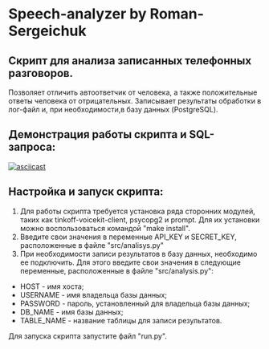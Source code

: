 # Speech-analyzer by Roman-Sergeichuk

## Скрипт для анализа записанных телефонных разговоров.
Позволяет отличить автоответчик от человека, а также положительные ответы человека от отрицательных.
Записывает результаты обработки в лог-файл и, при необходимости,в базу данных (PostgreSQL). 

## Демонстрация работы скрипта и SQL-запроса:
[![asciicast](https://asciinema.org/a/QUZzCel8frq8iGmecO3OF7YYs.svg)](https://asciinema.org/a/QUZzCel8frq8iGmecO3OF7YYs)

## Настройка и запуск скрипта:
1. Для работы скрипта требуется установка ряда сторонних модулей, таких как tinkoff-voicekit-client, psycopg2 и prompt. Для их установки можно воспользоваться командой "make install".
2. Введите свои значения в переменные API_KEY и SECRET_KEY, расположенные в файле "src/analisys.py"
3. При необходимости записи результатов в базу данных, необходимо ее подключить. Для этого введите свои значения в следующие переменные, расположенные в файле "src/analysis.py":
- HOST - имя хоста;
- USERNAME - имя владельца базы данных;
- PASSWORD - пароль, установленный для владельца базы данных;
- DB_NAME - имя базы данных;
- TABLE_NAME - название таблицы для записи результатов.

Для запуска скрипта запустите файл "run.py".
